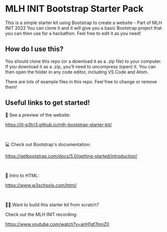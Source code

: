 # MLH INIT Bootstrap Starter Pack 
This is a simple starter kit using Bootstrap to create a website - Part of MLH INIT 2022
You can clone it and it will give you a basic Bootstrap project that you can then use for a hackathon.
Feel free to edit it as you need!

## How do I use this?
You should clone this repo (or a download it as a .zip file) to your computer. If you download it as
a .zip, you'll need to uncompress (open) it. You can then open the folder in any code editor, including
VS Code and Atom.


There are lots of example files in this repo. Feel free to change or remove them!

## Useful links to get started! 
👀 See a preview of the website:

https://lil-p3tri3.github.io/mlh-bootstrap-starter-kit/

<br />

💻 Check out Bootstrap's documentation:

https://getbootstrap.com/docs/5.0/getting-started/introduction/

<br />

🎉 Intro to HTML:

https://www.w3schools.com/html/

<br />

👩‍💻 Want to build this starter kit from scratch? 

Check out the MLH INIT recording:


https://www.youtube.com/watch?v=anH1gf7mnZ0